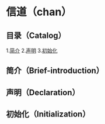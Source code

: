 # 信道（chan）
## 目录（Catalog）
1.[简介](brief-introduction)
2.[声明](declaration)
3.[初始化](initialization)
## 简介（Brief-introduction）
## 声明（Declaration）
## 初始化（Initialization）
